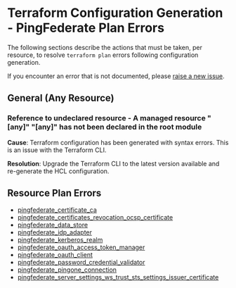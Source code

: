 # Terraform Configuration Generation - PingFederate Plan Errors

The following sections describe the actions that must be taken, per resource, to resolve `terraform plan` errors following configuration generation.

If you encounter an error that is not documented, please [raise a new issue](https://github.com/pingidentity/pingcli/issues/new?title=Undocumented%20PingFederate%20Config%20Generation%20Error).

## General (Any Resource)

### Reference to undeclared resource - A managed resource "[any]" "[any]" has not been declared in the root module

**Cause**: Terraform configuration has been generated with syntax errors.  This is an issue with the Terraform CLI.

**Resolution**: Upgrade the Terraform CLI to the latest version available and re-generate the HCL configuration.

## Resource Plan Errors

- [pingfederate_certificate_ca](pingfederate_certificate_ca.md)
- [pingfederate_certificates_revocation_ocsp_certificate](pingfederate_certificates_revocation_ocsp_certificate.md)
- [pingfederate_data_store](pingfederate_data_store.md)
- [pingfederate_idp_adapter](pingfederate_idp_adapter.md)
- [pingfederate_kerberos_realm](pingfederate_kerberos_realm.md)
- [pingfederate_oauth_access_token_manager](pingfederate_oauth_access_token_manager.md)
- [pingfederate_oauth_client](pingfederate_oauth_client.md)
- [pingfederate_password_credential_validator](pingfederate_password_credential_validator.md)
- [pingfederate_pingone_connection](pingfederate_pingone_connection.md)
- [pingfederate_server_settings_ws_trust_sts_settings_issuer_certificate](pingfederate_server_settings_ws_trust_sts_settings_issuer_certificate.md)